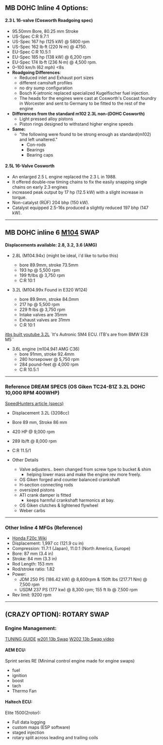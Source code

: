 ## MB DOHC Inline 4 Options:

#### 2.3 L 16-valve (Cosworth Roadgoing spec)
- 95.50mm Bore, 80.25 mm Stroke
- US-Spec C:R 9.7:1
- US-Spec 167 hp (125 kW) @ 5800 rpm
- US-Spec 162 lb·ft (220 N·m) @ 4750.
- EU-Spec C:R 10.5:1
- EU-Spec 185 hp (138 kW) @ 6,200 rpm
- EU-Spec 174 lb·ft (236 N·m) @ 4,500 rpm.
- 0–100 km/h (62 mph) <8s
- **Roadgoing Differences**:
  - Reduced inlet and Exhaust port sizes
  - different camshaft profiles
  - no dry sump configuration
  - Bosch K-jetronic replaced specialized Kugelfischer fuel injection.
  - The heads for the engines were cast at Cosworth's Coscast foundry in Worcester and sent to Germany to be fitted to the rest of the engine
- **Differences from the standard m102 2.3L non-(DOHC Cosworth)**
  - Light pressed alloy pistons
  - Piston rings designed to withstand higher engine speeds
- **Same:**
  - "the following were found to be strong enough as standard(m102) and left unaltered."
    - Con-rods
    - Bearings
    - Bearing caps

#### 2.5L 16-Valve Cosworth
- An enlarged 2.5 L engine replaced the 2.3 L in 1988.
- It offered double-row timing chains to fix the easily snapping single chains on early 2.3 engines
- increased peak output by 17 hp (12.5 kW) with a slight increase in torque.
- Non-catalyst (RÜF) 204 bhp (150 kW).
- Catalyst equipped 2.5-16s produced a slightly reduced 197 bhp (147 kW).




---

## MB DOHC inline 6 [M104](https://en.wikipedia.org/wiki/Mercedes-Benz_M104_engine) SWAP
#### Displacements available: 2.8, 3.2, 3.6 (AMG)

- 2.8L (M104.94x)
(might be ideal, i'd like to turbo this)
  - bore 89.9mm, stroke 73.5mm
  - 193 hp @ 5,500 rpm
  - 199 ft/lbs @ 3,750 rpm
  - C:R 10:1

- 3.2L (M104.99x Found in E320 W124)
  - bore 89.9mm, stroke 84.0mm
  - 217 hp @ 5,500 rpm
  - 229 ft·lbs @ 3,750 rpm
  -  Intake valves are 35mm
  - Exhaust valves are 31mm
  - C:R 10:1


[itbs built youtube 3.2L](https://www.youtube.com/watch?v=zKyuluNM5ZY)
`It's Autronic SM4 ECU. ITB's are from BMW E28 M5﻿``

- 3.6L engine (m104.941 AMG C36)
  - bore 91mm, stroke 92.4mm
  - 280 horsepower @ 5,750 rpm
  - 284 pound-feet @ 4,000 rpm
  - C:R 10.5:1

---

### Reference DREAM SPECS (OS Giken TC24-B1Z 3.2L DOHC 10,000 RPM 400WHP)
[SpeedHunters article (specs)](http://www.speedhunters.com/2013/02/engine-porn-os-giken-tc24-b1z/)
- Displacement 3.2L (3208cc)

- Bore 89 mm, Stroke 86 mm
- 420 HP @ 9,000 rpm
- 289 lb/ft @ 8,000 rpm
- C:R 11.5/1


- Other Details
  - Valve adjusters.. been changed from screw type to bucket & shim
    - helping lower mass and make the engine rev more freely.
  - OS Giken forged and counter balanced crankshaft
  - H-section connecting rods
  - oversized pistons
  - ATI crank damper is fitted
    - keeps harmful crankshaft harmonics at bay.
  - OS Giken clutches & lightened flywheel
  - Weber carbs
---

### Other Inline 4 MFGs (Reference)
- [Honda F20c Wiki](https://en.wikipedia.org/wiki/Honda_F20C_engine)
- Displacement: 1,997 cc (121.9 cu in)
- Compression: 11.7:1 (Japan), 11.0:1 (North America, Europe)
- Bore: 87 mm (3.4 in)
- Stroke: 84 mm (3.3 in)
- Rod Length: 153 mm
- Rod/stroke ratio: 1.82
- Power:
  - JDM 250 PS (186.42 kW) @ 8,600rpm & 150ft lbs (217.71 Nm) @ 7,500 rpm
  - USDM 237 PS (177 kw) @ 8,300 rpm; 155 ft lb @ 7,500 rpm
- Rev limit: 9200 rpm



---

## (CRAZY OPTION): ROTARY SWAP


### Engine Management:
[TUNING GUIDE](https://www.youtube.com/watch?v=zgNWFfQg7Mo)
[w201 13b Swap](https://www.rx7club.com/single-turbo-rx-7s-23/190e-mercedes-13b-turbo-build-1044121/)
[W202 13b Swap video](https://www.youtube.com/watch?v=hHhMldLiwfM)
#### AEM ECU:
Sprint series RE
(Minimal control engine made for engine swaps)
  - fuel
  - ignition
  - boost
  - tach
  - Thermo Fan

#### Haltech ECU:
Elite 1500(2rotor):
  - Full data logging
  - custom maps (ESP software)
  - staged injection
  - rotary split across leading and trailing coils
